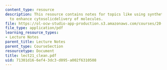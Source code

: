 ```yaml
---
content_type: resource
description: This resource contains notes for topics like using synthetic biomaterials
  to enhance cytosolicdelivery of molecules.
file: https://ol-ocw-studio-app-production.s3.amazonaws.com/courses/20-462j-molecular-principles-of-biomaterials-spring-2006/71301d166ef43dc3d095a002f6310508_lect21_clean.pdf
file_type: application/pdf
learning_resource_types:
- Lecture Notes
parent_title: Lecture Notes
parent_type: CourseSection
resourcetype: Document
title: lect21_clean.pdf
uid: 71301d16-6ef4-3dc3-d095-a002f6310508
---
```

